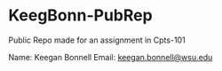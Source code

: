 # KeegBonn-PubRep
Public Repo made for an assignment in Cpts-101

Name:  Keegan Bonnell
Email: keegan.bonnell@wsu.edu

